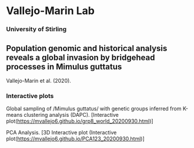 # Vallejo-Marin Lab

### University of Stirling


## Population genomic and historical analysis reveals a global invasion by bridgehead processes in Mimulus guttatus 
Vallejo-Marin et al. (2020).

### Interactive plots

Global sampling of /Mimulus guttatus/ with genetic groups inferred from K-means clustering analysis (DAPC). [Interactive plot(https://mvallejo6.github.io/grp8_world_20200930.html)]

PCA Analysis. [3D Interactive plot (Interactive plot(https://mvallejo6.github.io/PCA123_20200930.html)]
